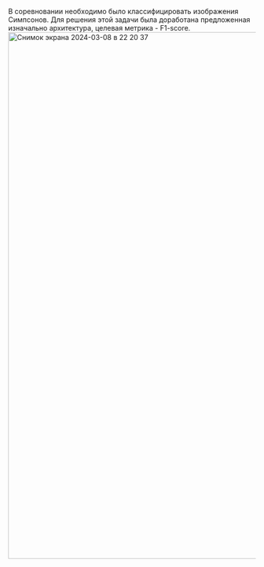 В соревновании необходимо было классифицировать изображения Симпсонов. Для решения этой задачи была доработана предложенная
изначально архитектура, целевая метрика - F1-score.
<img width="1073" alt="Снимок экрана 2024-03-08 в 22 20 37" src="https://github.com/KsardasY/Selection/assets/57670742/6ef9b93b-778a-4f1e-af3c-eca70e72e721">
